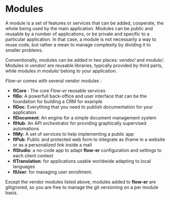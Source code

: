 Modules
=======

A module is a set of features or services that can be added, cooperate, the whole being used by the main application. Modules can be public and reusable by a number of applications, or be private and specific to a particular application. In that case, a module is not necessarily a way to reuse code, but rather a mean to manage complexity by dividing it to smaller problems.

Conventionally, modules can be added in two places: _vendor/_ and _module/_. Modules in _vendor/_ are reusable libraries, typically provided by third parts, while modules in _module/_ belong to your application.

_Flow-er_ comes with several vendor modules : 
* __flCore__ : The core _Flow-er_ reusable services
* __flBo__: A powerfull back-office and user interface that can be the foundation for building a CRM for example
* __flDoc__: Everything that you need to publish documentation for your application
* __flDocument__: An engine for a simple document management system
* __flHub__: An API orchestrator for providing graphically supervised automations
* __flMy__: A set of services to help implementing a public app
* __flPub__: Public and protected web form to integrate as iframe in a website or as a personalized link inside a mail
* __flStudio__: a no-code app to adapt __flow-er__ configuration and settings to each client context
* __flTranslation__: for applications usable worldwide adapting to local languages
* __flUser__: for managing user enrollment.

Except the vendor modules listed above, modules added to __flow-er__ are gitignored, so you are free to manage the git versioning on a per module basis.
